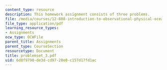 ```yaml
---
content_type: resource
description: This homework assignment consists of three problems.
file: /media/courses/12-808-introduction-to-observational-physical-oceanography-fall-2004/6d8f9798de3dcd9728e0c157d17fd1ac_problemset_3.pdf
file_type: application/pdf
learning_resource_types:
- Assignments
ocw_type: OCWFile
parent_title: Assignments
parent_type: CourseSection
resourcetype: Document
title: problemset_3.pdf
uid: 6d8f9798-de3d-cd97-28e0-c157d17fd1ac
---
```

